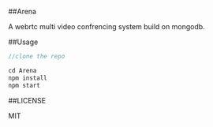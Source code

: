 ##Arena

A webrtc multi video confrencing system build on mongodb.


##Usage

```javascript
//clone the repo

cd Arena
npm install
npm start

```

##LICENSE

MIT
